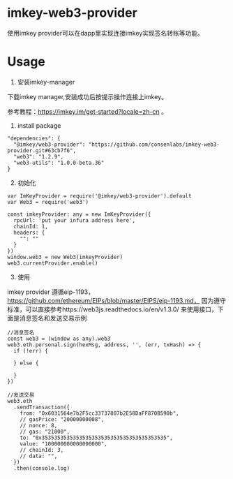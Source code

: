 # imkey-web3-provider
使用imkey provider可以在dapp里实现连接imkey实现签名转账等功能。

# Usage
1. 安装imkey-manager

下载imkey manager,安装成功后按提示操作连接上imkey。

参考教程：https://imkey.im/get-started?locale=zh-cn 。

1. install package
  ```
  "dependencies": {
    "@imkey/web3-provider": "https://github.com/consenlabs/imkey-web3-provider.git#63cb7f6",
    "web3": "1.2.9",
    "web3-utils": "1.0.0-beta.36"
  }
  ```
2. 初始化
```
var ImKeyProvider = require('@imkey/web3-provider').default
var Web3 = require('web3')

const imkeyProvider: any = new ImKeyProvider({
  rpcUrl: 'put your infura address here',
  chainId: 1,
  headers: {
    "": ""
  }
})
window.web3 = new Web3(imkeyProvider)
web3.currentProvider.enable()
```
3. 使用

imkey provider 遵循eip-1193，https://github.com/ethereum/EIPs/blob/master/EIPS/eip-1193.md，
因为遵守标准，可以直接参考https://web3js.readthedocs.io/en/v1.3.0/ 来使用接口，下面是消息签名和发送交易示例

```
//消息签名
const web3 = (window as any).web3
web3.eth.personal.sign(hexMsg, address, '', (err, txHash) => {
  if (!err) {
    
  } else {
  
  }
})

//发送交易
web3.eth
  .sendTransaction({
    from: "0x6031564e7b2F5cc33737807b2E58DaFF870B590b",
    // gasPrice: "20000000008",
    // nonce: 8,
    // gas: "21000",
    to: "0x3535353535353535353535353535353535353535",
    value: "100000000000000000",
    // chainId: 3,
    // data: "",
  })
  .then(console.log)
```
